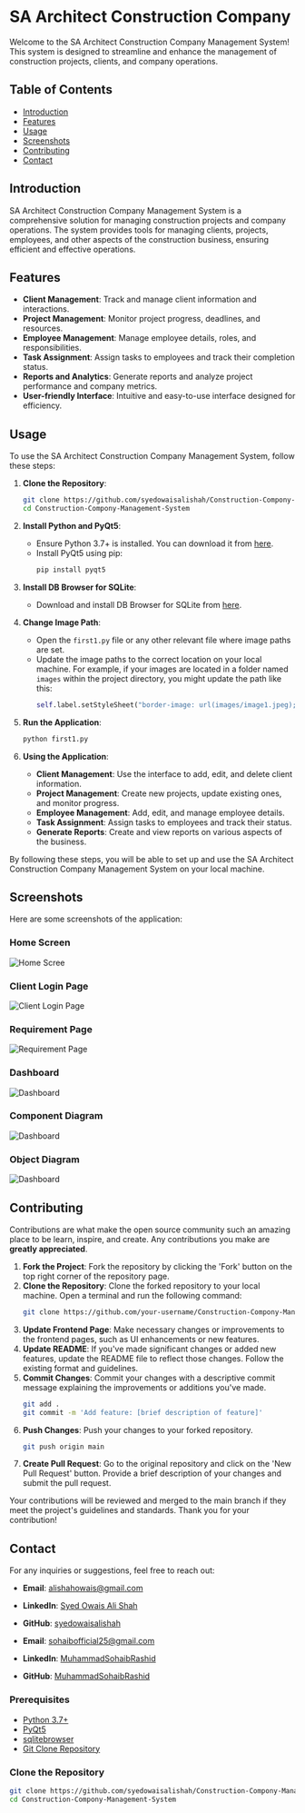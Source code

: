 # SA Architect Construction Company

Welcome to the SA Architect Construction Company Management System! This system is designed to streamline and enhance the management of construction projects, clients, and company operations.

## Table of Contents

- [Introduction](#introduction)
- [Features](#features)
- [Usage](#usage)
- [Screenshots](#screenshots)
- [Contributing](#contributing)
- [Contact](#contact)

## Introduction

SA Architect Construction Company Management System is a comprehensive solution for managing construction projects and company operations. The system provides tools for managing clients, projects, employees, and other aspects of the construction business, ensuring efficient and effective operations.

## Features

- **Client Management**: Track and manage client information and interactions.
- **Project Management**: Monitor project progress, deadlines, and resources.
- **Employee Management**: Manage employee details, roles, and responsibilities.
- **Task Assignment**: Assign tasks to employees and track their completion status.
- **Reports and Analytics**: Generate reports and analyze project performance and company metrics.
- **User-friendly Interface**: Intuitive and easy-to-use interface designed for efficiency.


## Usage

To use the SA Architect Construction Company Management System, follow these steps:

1. **Clone the Repository**:
    ```sh
    git clone https://github.com/syedowaisalishah/Construction-Compony-Management-System.git
    cd Construction-Compony-Management-System
    ```

2. **Install Python and PyQt5**:
    - Ensure Python 3.7+ is installed. You can download it from [here](https://www.python.org/downloads/).
    - Install PyQt5 using pip:
        ```sh
        pip install pyqt5
        ```

3. **Install DB Browser for SQLite**:
    - Download and install DB Browser for SQLite from [here](https://sqlitebrowser.org/).

4. **Change Image Path**:
    - Open the `first1.py` file or any other relevant file where image paths are set.
    - Update the image paths to the correct location on your local machine. For example, if your images are located in a folder named `images` within the project directory, you might update the path like this:
        ```python
        self.label.setStyleSheet("border-image: url(images/image1.jpeg);")
        ```

5. **Run the Application**:
    ```sh
    python first1.py
    ```

6. **Using the Application**:
    - **Client Management**: Use the interface to add, edit, and delete client information.
    - **Project Management**: Create new projects, update existing ones, and monitor progress.
    - **Employee Management**: Add, edit, and manage employee details.
    - **Task Assignment**: Assign tasks to employees and track their status.
    - **Generate Reports**: Create and view reports on various aspects of the business.

By following these steps, you will be able to set up and use the SA Architect Construction Company Management System on your local machine.


## Screenshots

Here are some screenshots of the application:

### Home Screen
![Home Scree](screenshots/screenshot1.PNG)

### Client Login Page
![Client Login Page](screenshots/screenshot2.PNG)

### Requirement Page
![Requirement Page](screenshots/screenshot3.PNG)

### Dashboard
![Dashboard](screenshots/screenshots4.PNG)

### Component Diagram
![Dashboard](screenshots/screenshot5.PNG)

### Object Diagram
![Dashboard](screenshots/screenshot6.PNG)

## Contributing

Contributions are what make the open source community such an amazing place to be learn, inspire, and create. Any contributions you make are **greatly appreciated**.

1. **Fork the Project**: Fork the repository by clicking the 'Fork' button on the top right corner of the repository page.
2. **Clone the Repository**: Clone the forked repository to your local machine. Open a terminal and run the following command:
    ```sh
    git clone https://github.com/your-username/Construction-Compony-Management-System.git
    ```
3. **Update Frontend Page**: Make necessary changes or improvements to the frontend pages, such as UI enhancements or new features.
4. **Update README**: If you've made significant changes or added new features, update the README file to reflect those changes. Follow the existing format and guidelines.
5. **Commit Changes**: Commit your changes with a descriptive commit message explaining the improvements or additions you've made.
    ```sh
    git add .
    git commit -m 'Add feature: [brief description of feature]'
    ```
6. **Push Changes**: Push your changes to your forked repository.
    ```sh
    git push origin main
    ```
7. **Create Pull Request**: Go to the original repository and click on the 'New Pull Request' button. Provide a brief description of your changes and submit the pull request.

Your contributions will be reviewed and merged to the main branch if they meet the project's guidelines and standards. Thank you for your contribution!

## Contact

For any inquiries or suggestions, feel free to reach out:

- **Email**: [alishahowais@gmail.com](mailto:alishahowais@gmail.com)
- **LinkedIn**: [Syed Owais Ali Shah](https://pk.linkedin.com/in/syed-owais-ali-shah-945707247?trk=people-guest_people_search-card)
- **GitHub**: [syedowaisalishah](https://github.com/syedowaisalishah)

- **Email**: [sohaibofficial25@gmail.com](mailto:sohaibofficial25@gmail.com)
- **LinkedIn**: [MuhammadSohaibRashid]([https://www.linkedin.com/in/muhammad-sohaib-rashid/])
- **GitHub**: [MuhammadSohaibRashid]([https://github.com/MuhammadSohaibRashid])


### Prerequisites

- [Python 3.7+](https://www.python.org/downloads/)
- [PyQt5](https://pypi.org/project/PyQt5/)
- [sqlitebrowser](https://sqlitebrowser.org/)
- [Git Clone Repository](https://github.com/syedowaisalishah/Construction-Compony-Management-System.git)

### Clone the Repository

```sh
git clone https://github.com/syedowaisalishah/Construction-Compony-Management-System.git
cd Construction-Compony-Management-System
